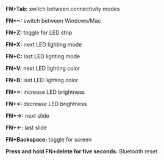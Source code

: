 **FN+Tab:** switch between connectivity modes

**FN+~:** switch between Windows/Mac

**FN+Z:** toggle for LED strip

**FN+X:** next LED lighting mode

**FN+C:** last LED lighting mode

**FN+V:** next LED lighting color

**FN+B:** last LED lighting color

**FN+>:** increase LED brightness

**FN+<:** decrease LED brightness

**FN+→:** next slide

**FN+←**: last slide

**FN+Backspace:** toggle for screen

**Press and hold FN+delete for five seconds:** Bluetooth reset